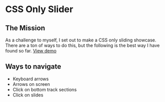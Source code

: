 # CSS Only Slider

## The Mission

As a challenge to myself, I set out to make a CSS only sliding showcase. There are a ton of ways to do this, but the following is the best way I have found so far. [View demo](http://joshuasanger.ca/libraries/css-only-slider)

## Ways to navigate
* Keyboard arrows
* Arrows on screen
* Click on bottom track sections
* Click on slides
